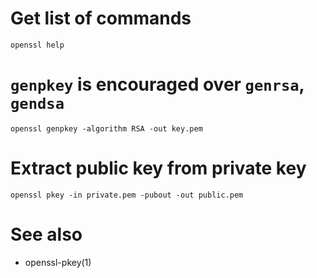 # Get list of commands

	openssl help

# `genpkey` is encouraged over `genrsa`, `gendsa`

	openssl genpkey -algorithm RSA -out key.pem

# Extract public key from private key

	openssl pkey -in private.pem -pubout -out public.pem

# See also

- openssl-pkey(1)
